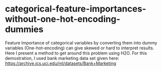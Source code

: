 # categorical-feature-importances-without-one-hot-encoding-dummies
Feature Importance of categorical variables by converting them into dummy variables (One-hot-encoding) can give skewed or hard to interpret results. Here I present a method to get around this problem using H2O.
For this demostration, I used bank marketing data set given here: https://archive.ics.uci.edu/ml/datasets/Bank+Marketing
